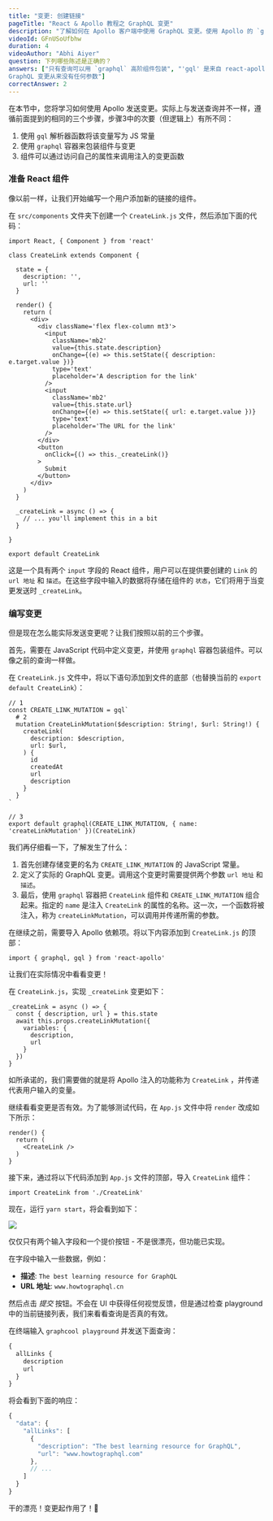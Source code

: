 ```yaml
---
title: "变更: 创建链接"
pageTitle: "React & Apollo 教程之 GraphQL 变更"
description: "了解如何在 Apollo 客户端中使用 GraphQL 变更。使用 Apollo 的 `graphql` 高阶组件来定义和发送变更。"
videoId: GFnUSoUfbhw
duration: 4
videoAuthor: "Abhi Aiyer"
question: 下列哪些陈述是正确的？
answers: ["只有查询可以用 `graphql` 高阶组件包装", "'gql' 是来自 react-apollo 包的高阶组件。", "当使用 'graphql' 包装一个具有变更的组件时，Apollo 将一个函数注入到组件的属性。", "
GraphQL 变更从来没有任何参数"]
correctAnswer: 2
---
```


在本节中，您将学习如何使用 Apollo 发送变更。实际上与发送查询并不一样，遵循前面提到的相同的三个步骤，步骤3中的次要（但逻辑上）有所不同：

1. 使用 `gql` 解析器函数将该变量写为 JS 常量
2. 使用 `graphql` 容器来包装组件与变更
3. 组件可以通过访问自己的属性来调用注入的变更函数

### 准备 React 组件

像以前一样，让我们​​开始编写一个用户添加新的链接的组件。

<Instruction>

在 `src/components` 文件夹下创建一个 `CreateLink.js` 文件，然后添加下面的代码：

```js(path=".../hackernews-react-apollo/src/components/CreateLink.js")
import React, { Component } from 'react'

class CreateLink extends Component {

  state = {
    description: '',
    url: ''
  }

  render() {
    return (
      <div>
        <div className='flex flex-column mt3'>
          <input
            className='mb2'
            value={this.state.description}
            onChange={(e) => this.setState({ description: e.target.value })}
            type='text'
            placeholder='A description for the link'
          />
          <input
            className='mb2'
            value={this.state.url}
            onChange={(e) => this.setState({ url: e.target.value })}
            type='text'
            placeholder='The URL for the link'
          />
        </div>
        <button
          onClick={() => this._createLink()}
        >
          Submit
        </button>
      </div>
    )
  }

  _createLink = async () => {
    // ... you'll implement this in a bit
  }

}

export default CreateLink
```

</Instruction>

这是一个具有两个 `input` 字段的 React 组件，用户可以在提供要创建的 `Link` 的 `url 地址` 和 `描述`。在这些字段中输入的数据将存储在组件的 `状态`，它们将用于当变更发送时 `_createLink`。

### 编写变更

但是现在怎么能实际发送变更呢？让我们按照以前的三个步骤。

首先，需要在 JavaScript 代码中定义变更，并使用 `graphql` 容器包装组件。可以像之前的查询一样做。

<Instruction>

在 `CreateLink.js` 文件中，将以下语句添加到文件的底部（也替换当前的 `export default CreateLink`）：

```js(path=".../hackernews-react-apollo/src/components/CreateLink.js")
// 1
const CREATE_LINK_MUTATION = gql`
  # 2
  mutation CreateLinkMutation($description: String!, $url: String!) {
    createLink(
      description: $description,
      url: $url,
    ) {
      id
      createdAt
      url
      description
    }
  }
`

// 3
export default graphql(CREATE_LINK_MUTATION, { name: 'createLinkMutation' })(CreateLink)
```

</Instruction>

我们再仔细看一下，了解发生了什么：

1. 首先创建存储变更的名为 `CREATE_LINK_MUTATION` 的 JavaScript 常量。
2. 定义了实际的 GraphQL 变更。调用这个变更时需要提供两个参数 `url 地址` 和 `描述`。
3. 最后，使用 `graphql` 容器把 `CreateLink` 组件和 `CREATE_LINK_MUTATION` 组合起来。指定的 `name` 是注入 `CreateLink` 的属性的名称。这一次，一个函数将被注入，称为  `createLinkMutation`，可以调用并传递所需的参数。

<Instruction>

在继续之前，需要导入 Apollo 依赖项。将以下内容添加到 `CreateLink.js` 的顶部：

```js(path=".../hackernews-react-apollo/src/components/CreateLink.js")
import { graphql, gql } from 'react-apollo'
```

</Instruction>

让我们在实际情况中看看变更！

<Instruction>

在 `CreateLink.js`，实现 `_createLink` 变更如下：

```js(path=".../hackernews-react-apollo/src/components/CreateLink.js")
_createLink = async () => {
  const { description, url } = this.state
  await this.props.createLinkMutation({
    variables: {
      description,
      url
    }
  })
}
```

</Instruction>

如所承诺的，我们需要做的就是将 Apollo 注入的功能称为 `CreateLink` ，并传递代表用户输入的变量。

<Instruction>

继续看看变更是否有效。为了能够测试代码，在 `App.js` 文件中将 `render` 改成如下所示：

```js(path=".../hackernews-react-apollo/src/components/App.js")
render() {
  return (
    <CreateLink />
  )
}
```  

</Instruction>

<Instruction>

接下来，通过将以下代码添加到 `App.js` 文件的顶部，导入 `CreateLink` 组件：

```js(path=".../hackernews-react-apollo/src/components/App.js")
import CreateLink from './CreateLink'
```

</Instruction>

现在，运行 `yarn start`，将会看到如下：

![](http://imgur.com/AJNlEfj.png) 

仅仅只有两个输入字段和一个提价按钮 - 不是很漂亮，但功能已实现。

在字段中输入一些数据，例如：

- **描述**: `The best learning resource for GraphQL`
- **URL 地址**: `www.howtographql.cn`

然后点击 _提交_ 按钮。不会在 UI 中获得任何视觉反馈，但是通过检查 playground 中的当前链接列表，我们来看看查询是否真的有效。

在终端输入 `graphcool playground` 并发送下面查询：

```graphql
{
  allLinks {
    description
    url
  }
}
```

将会看到下面的响应：

```js
{
  "data": {
    "allLinks": [
      {
        "description": "The best learning resource for GraphQL",
        "url": "www.howtographql.com"
      },
      // ...
    ]
  }
}
```

干的漂亮！变更起作用了！💪
